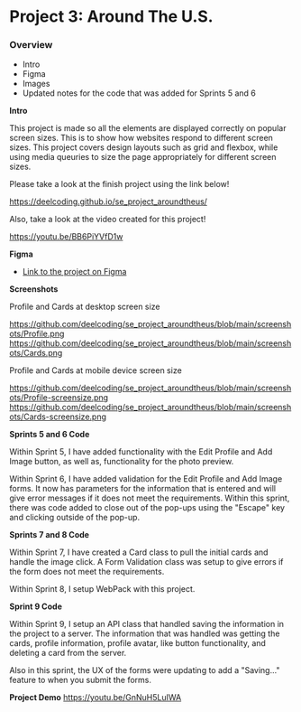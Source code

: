 # Project 3: Around The U.S.

### Overview

- Intro
- Figma
- Images
- Updated notes for the code that was added for Sprints 5 and 6

**Intro**

This project is made so all the elements are displayed correctly on popular screen sizes. This is to show how websites respond to different screen sizes. This project covers design layouts such as grid and flexbox, while using media queuries to size the page appropriately for different screen sizes.

Please take a look at the finish project using the link below!

https://deelcoding.github.io/se_project_aroundtheus/

Also, take a look at the video created for this project!

https://youtu.be/BB6PiYVfD1w

**Figma**

- [Link to the project on Figma](https://www.figma.com/file/ii4xxsJ0ghevUOcssTlHZv/Sprint-3%3A-Around-the-US?node-id=0%3A1)

**Screenshots**

Profile and Cards at desktop screen size

https://github.com/deelcoding/se_project_aroundtheus/blob/main/screenshots/Profile.png
https://github.com/deelcoding/se_project_aroundtheus/blob/main/screenshots/Cards.png

Profile and Cards at mobile device screen size

https://github.com/deelcoding/se_project_aroundtheus/blob/main/screenshots/Profile-screensize.png
https://github.com/deelcoding/se_project_aroundtheus/blob/main/screenshots/Cards-screensize.png

**Sprints 5 and 6 Code**

Within Sprint 5, I have added functionality with the Edit Profile and Add Image button, as well as, functionality for the photo preview.

Within Sprint 6, I have added validation for the Edit Profile and Add Image forms. It now has parameters for the information that is entered and will give error messages if it does not meet the requirements. Within this sprint, there was code added to close out of the pop-ups using the "Escape" key and clicking outside of the pop-up.

**Sprints 7 and 8 Code**

Within Sprint 7, I have created a Card class to pull the initial cards and handle the image click. A Form Validation class was setup to give errors if the form does not meet the requirements.

Within Sprint 8, I setup WebPack with this project.

**Sprint 9 Code**

Within Sprint 9, I setup an API class that handled saving the information in the project to a server. The information that was handled was getting the cards, profile information, profile avatar, like button functionality, and deleting a card from the server.

Also in this sprint, the UX of the forms were updating to add a "Saving..." feature to when you submit the forms.

**Project Demo**
https://youtu.be/GnNuH5LuIWA
